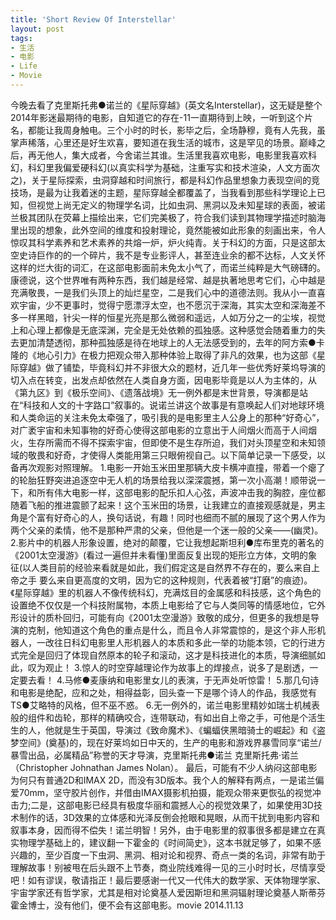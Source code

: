 ```yaml
---
title: 'Short Review Of Interstellar'
layout: post
tags:
- 生活
- 电影
- Life
- Movie
---
```

今晚去看了克里斯托弗●诺兰的《星际穿越》(英文名Interstellar)，这无疑是整个2014年影迷最期待的电影，自知道它的存在-11一直期待到上映，一听到这个片名，都能让我周身触电。三个小时的时长，影毕之后，全场静穆，竟有人先我，虽掌声稀落，心里还是好生欢喜，要知道在我生活的城市，这是罕见的场景。巅峰之后，再无他人，集大成者，今舍诺兰其谁。生活里我喜欢电影，电影里我喜欢科幻，科幻里我偏爱硬科幻(以真实科学为基础，注重写实和技术渲染，人文方面次之)，关于星际探索，虫洞穿越和时间旅行，都是科幻作品里想象力表现空间的竞技场，是最为让我着迷的主题，星际穿越全都覆盖了，当我看到那些科学理论上已知，但视觉上尚无定义的物理学名词，比如虫洞、黑洞以及未知星球的表面，被诺兰极其团队在荧幕上描绘出来，它们完美极了，符合我们读到其物理学描述时脑海里出现的想象，此外空间的维度和投射理论，竟然能被如此形象的刻画出来，令人惊叹其科学素养和艺术素养的共熔一炉，炉火纯青。关于科幻的方面，只是这部太空史诗巨作的的一个碎片，我不是专业影评人，甚至连业余的都不达标，人文关怀这样的烂大街的词汇，在这部电影面前未免太小气了，而诺兰纯粹是大气磅礴的。 康德说，这个世界唯有两种东西，我们越是经常、越是执著地思考它们，心中越是充满敬畏，一是我们头顶上的灿烂星空，二是我们心中的道德法则。我从小一直喜欢宇宙，少不更事时，觉得宁愿漂浮太空，也不愿沉于深海，其实太空和深海差不多一样黑暗，针尖一样的恒星光亮是那么微弱和遥远，人如万分之一的尘埃，视觉上和心理上都像是无底深渊，完全是无处依赖的孤独感。这种感觉会随着重力的失去更加清楚透彻，那种孤独感是待在地球上的人无法感受到的，去年的阿方索●卡隆的《地心引力》在极力把观众带入那种体验上取得了非凡的效果，也为这部《星际穿越》做了铺垫，毕竟科幻并不非很大众的题材，近几年一些优秀好莱坞导演的切入点在转变，出发点却依然在人类自身方面，因电影毕竟是以人为主体的，从《第九区》到《极乐空间》、《遗落战境》无一例外都是末世背景，导演都是站在“科技和人文的十字路口”叙事的。说诺兰讲这个故事是有意唤起人们对地球环境和人类命运的关注未免太牵强了，吸引我的是电影里主人公身上的那种“好奇心”，对广袤宇宙和未知事物的好奇心使得这部电影的立意出于人间烟火而高于人间烟火，生存所需而不得不探索宇宙，但即使不是生存所迫，我们对头顶星空和未知领域的敬畏和好奇，才使得人类能用第三只眼俯视自己。以下简单记录一下感受，以备再次观影对照理解。
1.电影一开始玉米田里那辆大皮卡横冲直撞，带着一个瘪了的轮胎狂野突进追逐空中无人机的场景给我以深深震撼，第一次小高潮！顺带说一下，和所有伟大电影一样，这部电影的配乐扣人心弦，声波冲击我的胸腔，座位都随着飞船的推进震颤了起来！这个玉米田的场景，让我建立的直接观感就是，男主角是个富有好奇心的人，换句话说，有趣！同时也细而不腻的展现了这个男人作为两个父亲的柔情，他不是那种严肃的父亲，但他是一个迷一般的父亲——(幽灵)。
2.影片中的机器人形象设置，绝对的颠覆，它让我想起斯坦利●库布里克的著名的《2001太空漫游》(看过一遍但并未看懂)里面反复出现的矩形立方体，文明的象征(以人类目前的经验来看就是如此，我们假定这是自然界不存在的，要么来自上帝之手 要么来自更高度的文明，因为它的这种规则，代表着被“打磨”的痕迹)。《星际穿越》里的机器人不像传统科幻，充满炫目的金属感和科技感，这个角色的设置绝不仅仅是一个科技附属物，本质上电影给了它与人类同等的情感地位，它外形设计的质朴回归，可能有向《2001太空漫游》致敬的成分，但更多的我想是导演的克制，他知道这个角色的重点是什么，而且令人非常震惊的，是这个非人形机器人，一改往日科幻电影里人形机器人的本质和多此一举的功能本领，它的行进方式完全是回归了体现自然原本的轮子和滚动，这才是科技进化的本质，导演细腻如此，叹为观止！
3.惊人的时空穿越理论作为故事上的焊接点，说多了是剧透，一定要去看！
4.马修●麦康纳和电影里女儿的表演，于无声处听惊雷！
5.那几句诗和电影是绝配，应和之处，相得益彰，回头查一下是哪个诗人的作品，我感觉有TS●艾略特的风格，但不巫不惑。
6.无一例外的，诺兰电影里精妙如瑞士机械表般的组件和齿轮，那样的精确咬合，连带联动，有如出自上帝之手，可他是个活生生的人，他就是生于英国，导演过《致命魔术》、《蝙蝠侠黑暗骑士的崛起》和《盗梦空间》(奠基)的，现在好莱坞如日中天的，生产的电影和游戏界暴雪同享“诺兰/暴雪出品，必属精品”称誉的天才导演，克里斯托弗●诺兰 克里斯托弗·诺兰（Christopher Johnathan James Nolan）。
最后，可能有不少人纳闷这部电影为何只有普通2D和IMAX 2D，而没有3D版本。我个人的解释有两点，一是诺兰偏爱70mm，坚守胶片创作，并借由IMAX摄影机拍摄，能观众带来更恢弘的视觉冲击力;二是，这部电影已经具有极度华丽和震撼人心的视觉效果了，如果使用3D技术制作的话，3D效果的立体感和光泽反倒会抢眼和晃眼，从而干扰到电影内容和叙事本身，因而得不偿失！诺兰明智！另外，由于电影里的叙事很多都是建立在真实物理学基础上的，建议翻一下霍金的《时间简史》，这本书就足够了，如果不感兴趣的，至少百度一下虫洞、黑洞、相对论和视界、奇点一类的名词，非常有助于理解故事！别被甩在后头跟不上节奏，商业院线难得一见的三小时时长，尽情享受吧！如有谬误，敬请指正！最后要感谢一代又一代伟大的数学家、天体物理学家、宇宙学家还有哲学家，尤其是相对论奠基人爱因斯坦和黑洞辐射理论奠基人斯蒂芬霍金博士，没有他们，便不会有这部电影。movie 2014.11.13
